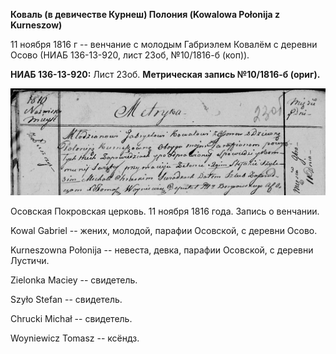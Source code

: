 **Коваль (в девичестве Курнеш) Полония (Kowalowa Połonija z Kurneszow)**

11 ноября 1816 г -- венчание с молодым Габриэлем Ковалём с деревни Осово
(НИАБ 136-13-920, лист 23об, №10/1816-б (коп)).

**НИАБ 136-13-920:** Лист 23об. **Метрическая запись №10/1816-б
(ориг).**

![](./media/66fee92a2ee50747b2ea589c4b3857f133099c73.png)

Осовская Покровская церковь. 11 ноября 1816 года. Запись о венчании.

Kowal Gabriel -- жених, молодой, парафии Осовской, с деревни Осово.

Kurneszowna Połonija -- невеста, девка, парафии Осовской, с деревни
Лустичи.

Zielonka Maciey -- свидетель.

Szyło Stefan -- свидетель.

Chrucki Michał -- свидетель.

Woyniewicz Tomasz -- ксёндз.
